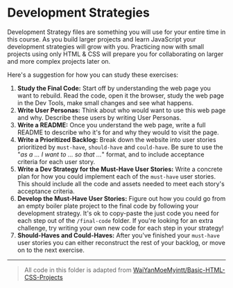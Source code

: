 # Development Strategies

Development Strategy files are something you will use for your entire time in this course. As you build larger projects and learn JavaScript your development
strategies will grow with you. Practicing now with small projects using only
HTML & CSS will prepare you for collaborating on larger and more complex
projects later on.

Here's a suggestion for how you can study these exercises:

1. **Study the Final Code:** Start off by understanding the web page you want to
   rebuild. Read the code, open it the browser, study the web page in the Dev
   Tools, make small changes and see what happens.
2. **Write User Personas:** Think about who would want to use this web page and
   why. Describe these users by writing User Personas.
3. **Write a README:** Once you understand the web page, write a full README to
   describe who it's for and why they would to visit the page.
4. **Write a Prioritized Backlog:** Break down the website into user stories
   prioritized by `must-have`, `should-have` and `could-have`. Be sure to use
   the "_as a ... I want to ... so that ..._" format, and to include acceptance
   criteria for each user story.
5. **Write a Dev Strategy for the Must-Have User Stories:** Write a concrete
   plan for how you could implement each of the `must-have` user stories. This
   should include all the code and assets needed to meet each story's acceptance
   criteria.
6. **Develop the Must-Have User Stories:** Figure out how you could go from an
   empty boiler plate project to the final code by following your development
   strategy. It's ok to copy-paste the just code you need for each step out of
   the `/final-code` folder. If you're looking for an extra challenge, try
   writing your own new code for each step in your strategy!
7. **Should-Haves and Could-Haves:** After you've finished your `must-have` user
   stories you can either reconstruct the rest of your backlog, or move on to
   the next exercise.

---

> All code in this folder is adapted from
> [WaiYanMoeMyintt/Basic-HTML-CSS-Projects](https://github.com/WaiYanMoeMyintt/Basic-HTML-CSS-Projects)
